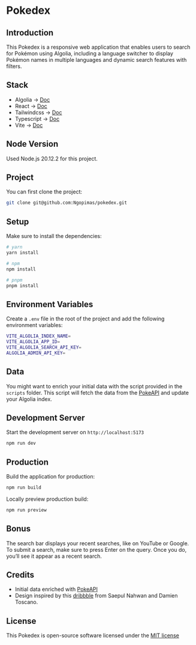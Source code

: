 # Pokedex

## Introduction

This Pokedex is a responsive web application that enables users to search for Pokémon using Algolia, including a language switcher to display Pokémon names in multiple languages and dynamic search features with filters.

## Stack

- Algolia -> [Doc](https://www.algolia.com/doc/)
- React -> [Doc](https://nuxt.com/)
- Tailwindcss -> [Doc](https://tailwindcss.com/)
- Typescript -> [Doc](https://www.typescriptlang.org/)
- Vite -> [Doc](https://vitejs.dev/)

## Node Version

Used Node.js 20.12.2 for this project.

## Project

You can first clone the project:

```bash
git clone git@github.com:Ngopimas/pokedex.git
```

## Setup

Make sure to install the dependencies:

```bash
# yarn
yarn install

# npm
npm install

# pnpm
pnpm install
```

## Environment Variables

Create a `.env` file in the root of the project and add the following environment variables:

```bash
VITE_ALGOLIA_INDEX_NAME=
VITE_ALGOLIA_APP_ID=
VITE_ALGOLIA_SEARCH_API_KEY=
ALGOLIA_ADMIN_API_KEY=
```

## Data

You might want to enrich your initial data with the script provided in the `scripts` folder. This script will fetch the data from the [PokeAPI](https://pokeapi.co/) and update your Algolia index.

## Development Server

Start the development server on `http://localhost:5173`

```bash
npm run dev
```

## Production

Build the application for production:

```bash
npm run build
```

Locally preview production build:

```bash
npm run preview
```

## Bonus

The search bar displays your recent searches, like on YouTube or Google. To submit a search, make sure to press Enter on the query. Once you do, you’ll see it appear as a recent search.

## Credits

- Initial data enriched with [PokeAPI](https://pokeapi.co/)
- Design inspired by this [dribbble](https://dribbble.com/shots/6540871-Pokedex-App) from Saepul Nahwan and Damien Toscano.

## License

This Pokedex is open-source software licensed under the [MIT license](https://opensource.org/licenses/MIT)
